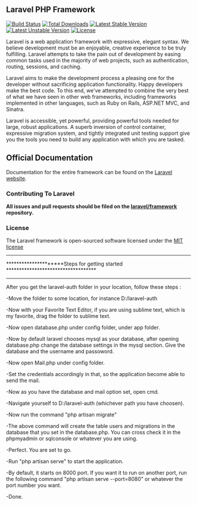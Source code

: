 ## Laravel PHP Framework

[![Build Status](https://travis-ci.org/laravel/framework.svg)](https://travis-ci.org/laravel/framework)
[![Total Downloads](https://poser.pugx.org/laravel/framework/downloads.svg)](https://packagist.org/packages/laravel/framework)
[![Latest Stable Version](https://poser.pugx.org/laravel/framework/v/stable.svg)](https://packagist.org/packages/laravel/framework)
[![Latest Unstable Version](https://poser.pugx.org/laravel/framework/v/unstable.svg)](https://packagist.org/packages/laravel/framework)
[![License](https://poser.pugx.org/laravel/framework/license.svg)](https://packagist.org/packages/laravel/framework)

Laravel is a web application framework with expressive, elegant syntax. We believe development must be an enjoyable, creative experience to be truly fulfilling. Laravel attempts to take the pain out of development by easing common tasks used in the majority of web projects, such as authentication, routing, sessions, and caching.

Laravel aims to make the development process a pleasing one for the developer without sacrificing application functionality. Happy developers make the best code. To this end, we've attempted to combine the very best of what we have seen in other web frameworks, including frameworks implemented in other languages, such as Ruby on Rails, ASP.NET MVC, and Sinatra.

Laravel is accessible, yet powerful, providing powerful tools needed for large, robust applications. A superb inversion of control container, expressive migration system, and tightly integrated unit testing support give you the tools you need to build any application with which you are tasked.

## Official Documentation

Documentation for the entire framework can be found on the [Laravel website](http://laravel.com/docs).

### Contributing To Laravel

**All issues and pull requests should be filed on the [laravel/framework](http://github.com/laravel/framework) repository.**

### License

The Laravel framework is open-sourced software licensed under the [MIT license](http://opensource.org/licenses/MIT)


**********************************************************************************
*********************Steps for getting started ***********************************
**********************************************************************************

After you get the laravel-auth folder in your location, follow these steps :

-Move the folder to some location, for instance D:/laravel-auth

-Now with your Favorite Text Editor, if you are using sublime text, which is my favorite, drag the folder to sublime text.

-Now open database.php under config folder, under app folder.

-Now by default laravel chooses mysql as your database, after opening database.php change the database settings in the mysql section. Give the database and the username and passoword.

-Now open Mail.php under config folder.

-Set the credentials accordingly in that, so the application become able to send the mail.

-Now as you have the database and mail option set, open cmd.

-Navigate yourself to D:/laravel-auth (whichever path you have choosen).

-Now run the command "php artisan migrate"

-The above command will create the table users and migrations in the database that you set in the database.php. You can cross check it in the phpmyadmin or sqlconsole or whatever you are using.

-Perfect. You are set to go.

-Run "php artisan serve" to start the application.

-By default, it starts on 8000 port. If you want it to run on another port, run the following command "php artisan serve --port=8080" or whatever the port number you want.

-Done.

